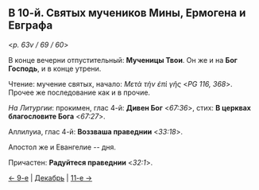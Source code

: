 ## В 10-й. Святых мучеников Мины, Ермогена и Евграфа

<*p. 63v / 69 / 60*>

В конце вечерни отпустительный: **Мученицы Твои**. Он же и на **Бог Господь**, и в конце утрени. 

Чтение: мучение святых, начало: *Μετὰ τὴν ἐπὶ γῆς* <*PG 116, 368*>. 
Прочее же последование как и в прочие. 

*На Литургии*: прокимен, глас 4-й: **Дивен Бог** <*67:36*>, стих: **В церквах благословите Бога** <*67:27*>. 

Аллилуиа, глас 4-й: **Воззваша праведнии** <*33:18*>. 

Апостол же и Евангелие -- дня. 

Причастен: **Радуйтеся праведнии** <*32:1*>. 

[← 9-е](12_09_MES.ru.md) | [Декабрь](README.md#10-й) | [11-е →](12_11_MES.ru.md)
